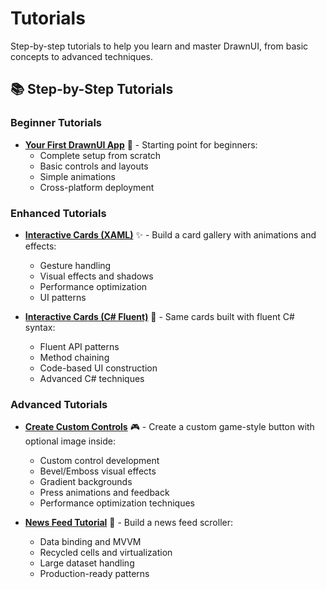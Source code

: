 # Tutorials

Step-by-step tutorials to help you learn and master DrawnUI, from basic concepts to advanced techniques.

## 📚 Step-by-Step Tutorials

### Beginner Tutorials
- **[Your First DrawnUI App](first-app.md)** 🚀 - Starting point for beginners:
  - Complete setup from scratch
  - Basic controls and layouts
  - Simple animations
  - Cross-platform deployment

### Enhanced Tutorials

- **[Interactive Cards (XAML)](interactive-cards.md)** ✨ - Build a card gallery with animations and effects:
  - Gesture handling
  - Visual effects and shadows
  - Performance optimization
  - UI patterns

- **[Interactive Cards (C# Fluent)](interactive-cards-code.md)** 🔧 - Same cards built with fluent C# syntax:
  - Fluent API patterns
  - Method chaining
  - Code-based UI construction
  - Advanced C# techniques

### Advanced Tutorials

- **[Create Custom Controls](interactive-button.md)** 🎮 - Create a custom game-style button with optional image inside:
  - Custom control development
  - Bevel/Emboss visual effects
  - Gradient backgrounds
  - Press animations and feedback
  - Performance optimization techniques

- **[News Feed Tutorial](news-feed-tutorial.md)** 📱 - Build a news feed scroller:
  - Data binding and MVVM
  - Recycled cells and virtualization
  - Large dataset handling
  - Production-ready patterns

